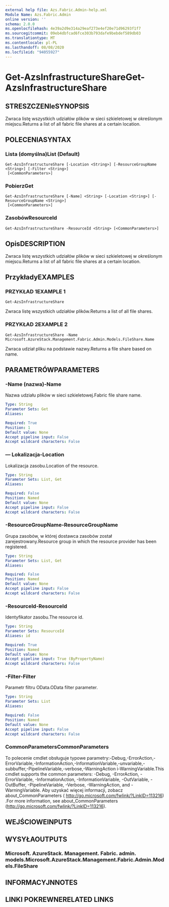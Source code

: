 ```yaml
---
external help file: Azs.Fabric.Admin-help.xml
Module Name: Azs.Fabric.Admin
online version: ''
schema: 2.0.0
ms.openlocfilehash: 4e39a2d9e314a29eaf273e4ef20e71d96293f1f7
ms.sourcegitcommit: 09eb4dbfcad6fce303b793dafe9bebdef589db03
ms.translationtype: MT
ms.contentlocale: pl-PL
ms.lasthandoff: 08/08/2020
ms.locfileid: "94055927"
---
```

# <span data-ttu-id="77c0e-101">Get-AzsInfrastructureShare</span><span class="sxs-lookup"><span data-stu-id="77c0e-101">Get-AzsInfrastructureShare</span></span>

## <span data-ttu-id="77c0e-102">STRESZCZENIe</span><span class="sxs-lookup"><span data-stu-id="77c0e-102">SYNOPSIS</span></span>
<span data-ttu-id="77c0e-103">Zwraca listę wszystkich udziałów plików w sieci szkieletowej w określonym miejscu.</span><span class="sxs-lookup"><span data-stu-id="77c0e-103">Returns a list of all fabric file shares at a certain location.</span></span>

## <span data-ttu-id="77c0e-104">POLECENIA</span><span class="sxs-lookup"><span data-stu-id="77c0e-104">SYNTAX</span></span>

### <span data-ttu-id="77c0e-105">Lista (domyślna)</span><span class="sxs-lookup"><span data-stu-id="77c0e-105">List (Default)</span></span>
```
Get-AzsInfrastructureShare [-Location <String>] [-ResourceGroupName <String>] [-Filter <String>]
 [<CommonParameters>]
```

### <span data-ttu-id="77c0e-106">Pobierz</span><span class="sxs-lookup"><span data-stu-id="77c0e-106">Get</span></span>
```
Get-AzsInfrastructureShare [-Name] <String> [-Location <String>] [-ResourceGroupName <String>]
 [<CommonParameters>]
```

### <span data-ttu-id="77c0e-107">Zasobów</span><span class="sxs-lookup"><span data-stu-id="77c0e-107">ResourceId</span></span>
```
Get-AzsInfrastructureShare -ResourceId <String> [<CommonParameters>]
```

## <span data-ttu-id="77c0e-108">Opis</span><span class="sxs-lookup"><span data-stu-id="77c0e-108">DESCRIPTION</span></span>
<span data-ttu-id="77c0e-109">Zwraca listę wszystkich udziałów plików w sieci szkieletowej w określonym miejscu.</span><span class="sxs-lookup"><span data-stu-id="77c0e-109">Returns a list of all fabric file shares at a certain location.</span></span>

## <span data-ttu-id="77c0e-110">Przykłady</span><span class="sxs-lookup"><span data-stu-id="77c0e-110">EXAMPLES</span></span>

### <span data-ttu-id="77c0e-111">PRZYKŁAD 1</span><span class="sxs-lookup"><span data-stu-id="77c0e-111">EXAMPLE 1</span></span>
```
Get-AzsInfrastructureShare
```

<span data-ttu-id="77c0e-112">Zwraca listę wszystkich udziałów plików.</span><span class="sxs-lookup"><span data-stu-id="77c0e-112">Returns a list of all file shares.</span></span>

### <span data-ttu-id="77c0e-113">PRZYKŁAD 2</span><span class="sxs-lookup"><span data-stu-id="77c0e-113">EXAMPLE 2</span></span>
```
Get-AzsInfrastructureShare -Name Microsoft.AzureStack.Management.Fabric.Admin.Models.FileShare.Name
```

<span data-ttu-id="77c0e-114">Zwraca udział pliku na podstawie nazwy.</span><span class="sxs-lookup"><span data-stu-id="77c0e-114">Returns a file share based on name.</span></span>

## <span data-ttu-id="77c0e-115">PARAMETRÓW</span><span class="sxs-lookup"><span data-stu-id="77c0e-115">PARAMETERS</span></span>

### <span data-ttu-id="77c0e-116">-Name (nazwa)</span><span class="sxs-lookup"><span data-stu-id="77c0e-116">-Name</span></span>
<span data-ttu-id="77c0e-117">Nazwa udziału plików w sieci szkieletowej.</span><span class="sxs-lookup"><span data-stu-id="77c0e-117">Fabric file share name.</span></span>

```yaml
Type: String
Parameter Sets: Get
Aliases:

Required: True
Position: 1
Default value: None
Accept pipeline input: False
Accept wildcard characters: False
```

### <span data-ttu-id="77c0e-118">— Lokalizacja</span><span class="sxs-lookup"><span data-stu-id="77c0e-118">-Location</span></span>
<span data-ttu-id="77c0e-119">Lokalizacja zasobu.</span><span class="sxs-lookup"><span data-stu-id="77c0e-119">Location of the resource.</span></span>

```yaml
Type: String
Parameter Sets: List, Get
Aliases:

Required: False
Position: Named
Default value: None
Accept pipeline input: False
Accept wildcard characters: False
```

### <span data-ttu-id="77c0e-120">-ResourceGroupName</span><span class="sxs-lookup"><span data-stu-id="77c0e-120">-ResourceGroupName</span></span>
<span data-ttu-id="77c0e-121">Grupa zasobów, w której dostawca zasobów został zarejestrowany.</span><span class="sxs-lookup"><span data-stu-id="77c0e-121">Resource group in which the resource provider has been registered.</span></span>

```yaml
Type: String
Parameter Sets: List, Get
Aliases:

Required: False
Position: Named
Default value: None
Accept pipeline input: False
Accept wildcard characters: False
```

### <span data-ttu-id="77c0e-122">-ResourceId</span><span class="sxs-lookup"><span data-stu-id="77c0e-122">-ResourceId</span></span>
<span data-ttu-id="77c0e-123">Identyfikator zasobu.</span><span class="sxs-lookup"><span data-stu-id="77c0e-123">The resource id.</span></span>

```yaml
Type: String
Parameter Sets: ResourceId
Aliases: id

Required: True
Position: Named
Default value: None
Accept pipeline input: True (ByPropertyName)
Accept wildcard characters: False
```

### <span data-ttu-id="77c0e-124">-Filter</span><span class="sxs-lookup"><span data-stu-id="77c0e-124">-Filter</span></span>
<span data-ttu-id="77c0e-125">Parametr filtru OData.</span><span class="sxs-lookup"><span data-stu-id="77c0e-125">OData filter parameter.</span></span>

```yaml
Type: String
Parameter Sets: List
Aliases:

Required: False
Position: Named
Default value: None
Accept pipeline input: False
Accept wildcard characters: False
```

### <span data-ttu-id="77c0e-126">CommonParameters</span><span class="sxs-lookup"><span data-stu-id="77c0e-126">CommonParameters</span></span>
<span data-ttu-id="77c0e-127">To polecenie cmdlet obsługuje typowe parametry:-Debug,-ErrorAction,-ErrorVariable,-InformationAction,-InformationVariable,-unvariable,-subbuffer,-PipelineVariable,-verbose,-WarningAction i-WarningVariable.</span><span class="sxs-lookup"><span data-stu-id="77c0e-127">This cmdlet supports the common parameters: -Debug, -ErrorAction, -ErrorVariable, -InformationAction, -InformationVariable, -OutVariable, -OutBuffer, -PipelineVariable, -Verbose, -WarningAction, and -WarningVariable.</span></span> <span data-ttu-id="77c0e-128">Aby uzyskać więcej informacji, zobacz about_CommonParameters ( http://go.microsoft.com/fwlink/?LinkID=113216) .</span><span class="sxs-lookup"><span data-stu-id="77c0e-128">For more information, see about_CommonParameters (http://go.microsoft.com/fwlink/?LinkID=113216).</span></span>

## <span data-ttu-id="77c0e-129">WEJŚCIOWE</span><span class="sxs-lookup"><span data-stu-id="77c0e-129">INPUTS</span></span>

## <span data-ttu-id="77c0e-130">WYSYŁA</span><span class="sxs-lookup"><span data-stu-id="77c0e-130">OUTPUTS</span></span>

### <span data-ttu-id="77c0e-131">Microsoft. AzureStack. Management. Fabric. admin. models.</span><span class="sxs-lookup"><span data-stu-id="77c0e-131">Microsoft.AzureStack.Management.Fabric.Admin.Models.FileShare</span></span>

## <span data-ttu-id="77c0e-132">INFORMACYJN</span><span class="sxs-lookup"><span data-stu-id="77c0e-132">NOTES</span></span>

## <span data-ttu-id="77c0e-133">LINKI POKREWNE</span><span class="sxs-lookup"><span data-stu-id="77c0e-133">RELATED LINKS</span></span>
